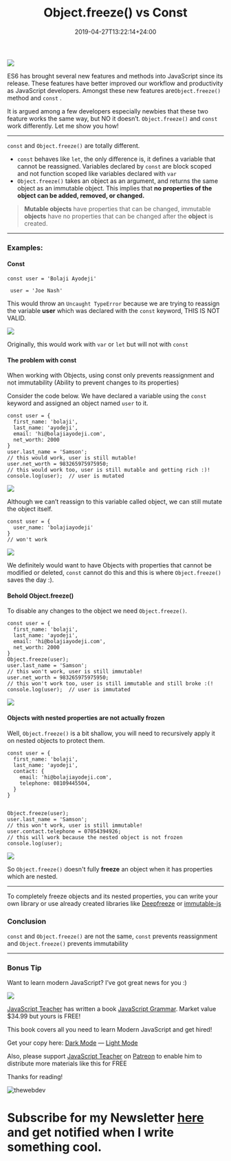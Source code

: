 ﻿---
title: "Object.freeze() vs Const"
date: 2019-04-27T13:22:14+24:00
draft: false
type: "post"
tags: ["javascript", "es6", "objects"]
---


![](https://cdn-images-1.medium.com/max/800/1*JaXLkOnChRrhugh6jlQS7A.png)

ES6 has brought several new features and methods into JavaScript since its
release. These features have better improved our workflow and productivity as
JavaScript developers. Amongst these new features are`Object.freeze()` method
and `const` .

It is argued among a few developers especially newbies that these two feature
works the same way, but NO it doesn’t. `Object.freeze()` and `const` work
differently. Let me show you how!

*****

`const` and `Object.freeze()` are totally different.

* `const` behaves like `let`, the only difference is, it defines a variable that
cannot be reassigned. Variables declared by `const` are block scoped and not
function scoped like variables declared with `var`
* `Object.freeze()` takes an object as an argument, and returns the same object as
an immutable object. This implies that **no properties of the object can be
added, removed, or changed.**

> **Mutable objects** have properties that can be changed, immutable **objects**
> have no properties that can be changed after the **object** is created.

*****

### Examples:

#### Const

    const user = 'Bolaji Ayodeji'

     user = 'Joe Nash'

This would throw an `Uncaught TypeError` because we are trying to reassign the
variable **user** which was declared with the `const` keyword, THIS IS NOT
VALID.

![](https://cdn-images-1.medium.com/max/800/1*fkm8tv7a1jdhQSWa1Hl5tg.png)

Originally, this would work with `var` or `let` but will not with `const`

#### The problem with const

When working with Objects, using const only prevents reassignment and not
immutability (Ability to prevent changes to its properties)

Consider the code below. We have declared a variable using the `const` keyword
and assigned an object named `user` to it.

```
const user = {
  first_name: 'bolaji',
  last_name: 'ayodeji',
  email: 'hi@bolajiayodeji.com',
  net_worth: 2000
}
user.last_name = 'Samson';
// this would work, user is still mutable!
user.net_worth = 983265975975950;
// this would work too, user is still mutable and getting rich :)!
console.log(user);  // user is mutated
```

![](https://cdn-images-1.medium.com/max/800/1*fXjTs7lGxDXd3bFv2rF1Vg.png)

Although we can’t reassign to this variable called object, we can still mutate
the object itself.

```
const user = {
  user_name: 'bolajiayodeji'
}
// won't work
```

![](https://cdn-images-1.medium.com/max/800/1*hxSHWKuB8nopFHif_ETW9g.png)

We definitely would want to have Objects with properties that cannot be modified
or deleted, `const` cannot do this and this is where `Object.freeze()` saves the
day :).

#### Behold Object.freeze()

To disable any changes to the object we need `Object.freeze()`.

```
const user = {
  first_name: 'bolaji',
  last_name: 'ayodeji',
  email: 'hi@bolajiayodeji.com',
  net_worth: 2000
}
Object.freeze(user);
user.last_name = 'Samson';
// this won't work, user is still immutable!
user.net_worth = 983265975975950;
// this won't work too, user is still immutable and still broke :(!
console.log(user);  // user is immutated
```


![](https://cdn-images-1.medium.com/max/800/1*uiv64RdHsencUe9ZKptrbw.png)

#### Objects with nested properties are not actually frozen

Well, `Object.freeze()` is a bit shallow, you will need to recursively apply it
on nested objects to protect them.

```
const user = {
  first_name: 'bolaji',
  last_name: 'ayodeji',
  contact: {
    email: 'hi@bolajiayodeji.com',
    telephone: 08109445504,
  }
}


Object.freeze(user);
user.last_name = 'Samson';
// this won't work, user is still immutable!
user.contact.telephone = 07054394926;
// this will work because the nested object is not frozen
console.log(user);
```

![](https://cdn-images-1.medium.com/max/800/1*xL0vmY5YC7n3hq5SfIT-Vg.png)

So `Object.freeze()` doesn't fully **freeze** an object when it has properties
which are nested.

*****

To completely freeze objects and its nested properties, you can write your own
library or use already created libraries like
[Deepfreeze](https://github.com/substack/deep-freeze) or
[immutable-js](https://github.com/immutable-js/immutable-js)

### Conclusion

`const` and `Object.freeze()` are not the same, `const` prevents reassignment
and `Object.freeze()` prevents immutability

*****

### Bonus Tip

Want to learn modern JavaScript? I’ve got great news for you :)

![](https://cdn-images-1.medium.com/max/800/1*Daw2qsmEpLjth1ko-vRyfg.png)

[JavaScript Teacher](https://medium.com/u/6727c1eb71f8) has written a book
[JavaScript Grammar](http://www.javascriptgrammar.com/?v=ABC). Market value
$34.99 but yours is FREE!

This book covers all you need to learn Modern JavaScript and get hired!

Get your copy here: [Dark Mode](http://www.javascriptgrammar.com/dark/) — [Light
Mode](http://www.javascriptgrammar.com/)

Also, please support [JavaScript Teacher](https://medium.com/u/6727c1eb71f8) on
[Patreon](https://www.patreon.com/js_tut?v=1) to enable him to distribute more
materials like this for FREE

Thanks for reading!


![thewebdev](https://res.cloudinary.com/iambeejayayo/image/upload/c_scale,w_100/v1547954566/fav-500.png)

# Subscribe for my Newsletter [here](https://eepurl.com/geCCfL) and get notified when I write something cool.
